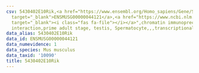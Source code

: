 ```yaml
---
csv: 5430402E10Rik,<a href="https://www.ensembl.org/Homo_sapiens/Gene/Summary?db=core;g=ENSMUSG00000044121"
  target="_blank">ENSMUSG00000044121</a>,<a href="https://www.ncbi.nlm.nih.gov/pubmed/25450459"
  target="_blank"><i class="fas fa-file"></i></a>",chromatin immunoprecipitation assay,direct
  interaction,prime adult stage, testis, Spermatocyte,,,transcriptional regulation,
data_alias: 5430402E10Rik
data_id: ENSMUSG00000044121
data_numevidence: 1
data_species: Mus musculus
data_taxid: '10090'
title: 5430402E10Rik
---
```

